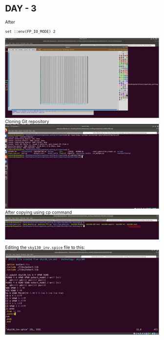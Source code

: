 # **DAY - 3**



After
```
set ::env(FP_IO_MODE) 2
```
![oops](assets/screenshots/Day-3/new_floor.png)
Cloning Git repository
![oops](assets/screenshots/Day-3/git.png)
After copying using cp command 
![oopps](assets/screenshots/Day-3/cp.png)

Editing the `sky130_inv.spice` file to this:
![oopps](assets/screenshots/Day-3/yay_got_it.png)

